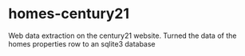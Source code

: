 # homes-century21
Web data extraction on the century21 website. Turned the data of the homes properties row to an sqlite3 database
